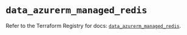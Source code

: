 # `data_azurerm_managed_redis`

Refer to the Terraform Registry for docs: [`data_azurerm_managed_redis`](https://registry.terraform.io/providers/hashicorp/azurerm/4.50.0/docs/data-sources/managed_redis).
